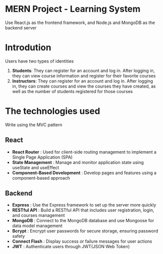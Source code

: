 # MERN Project - Learning System
Use React.js as the frontend framework, and Node.js and MongoDB as the backend server

# Introdution
Users have two types of identities
1. **Students**: They can register for an account and log in. After logging in, they can view course information and register for their favorite courses
2. **Instructors**: They can register for an account and log in. After logging in, they can create courses and view the courses they have created, as well as the number of students registered for those courses

# The technologies used
Write using the MVC pattern
## React
- **React Router** : Used for client-side routing management to implement a Single Page Application (SPA)
- **State Management** : Manage and monitor application state using useState and useEffect
- **Component-Based Development** : Develop pages and features using a component-based approach

## Backend
- **Express** : Use the Express framework to set up the server more quickly
- **RESTful API** : Build a RESTful API that includes user registration, login, and courses management
- **MongoDB** : Connect to the MongoDB database and use Mongoose for data model management
- **Bcrypt** : Encrypt user passwords for secure storage, ensuring password safety
- **Connect Flash** : Display success or failure messages for user actions
- **JWT** : Authenticate users through JWT(JSON Web Token)
